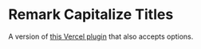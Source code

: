 # Remark Capitalize Titles

A version of [this Vercel plugin](https://github.com/vercel/remark-capitalize) that also accepts options.
